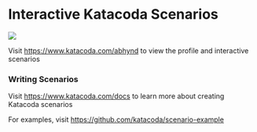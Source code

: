 # Interactive Katacoda Scenarios

[![](http://shields.katacoda.com/katacoda/abhynd/count.svg)](https://www.katacoda.com/abhynd "Get your profile on Katacoda.com")

Visit https://www.katacoda.com/abhynd to view the profile and interactive scenarios

### Writing Scenarios
Visit https://www.katacoda.com/docs to learn more about creating Katacoda scenarios

For examples, visit https://github.com/katacoda/scenario-example
